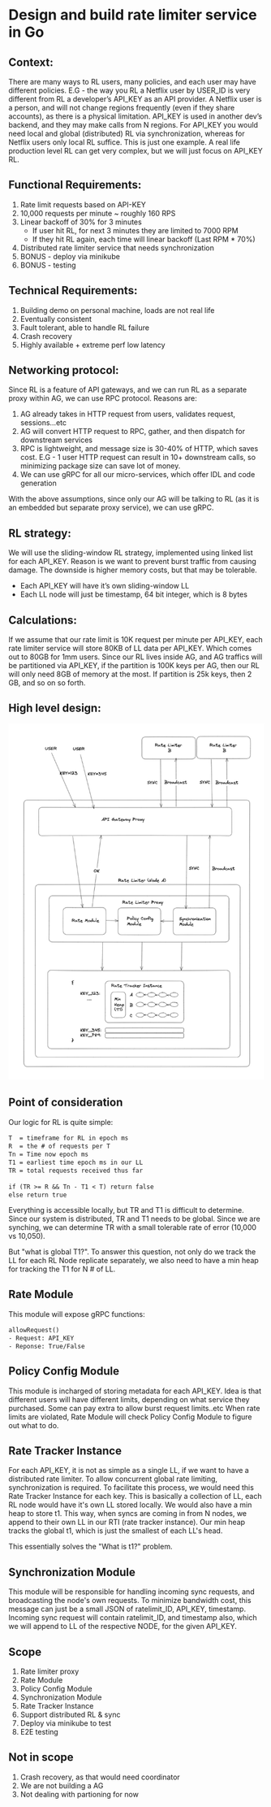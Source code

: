 # Design and build rate limiter service in Go

## Context:

There are many ways to RL users, many policies, and each user may have different policies. E.G - the way you RL a Netflix user by USER_ID is very different from RL a developer’s API_KEY as an API provider. A Netflix user is a person, and will not change regions frequently (even if they share accounts), as there is a physical limitation. API_KEY is used in another dev’s backend, and they may make calls from N regions. For API_KEY you would need local and global (distributed) RL via synchronization, whereas for Netflix users only local RL suffice. This is just one example. A real life production level RL can get very complex, but we will just focus on API_KEY RL.

## Functional Requirements:

1. Rate limit requests based on API-KEY
2. 10,000 requests per minute ~ roughly 160 RPS
3. Linear backoff of 30% for 3 minutes
   - If user hit RL, for next 3 minutes they are limited to 7000 RPM
   - If they hit RL again, each time will linear backoff (Last RPM \* 70%)
4. Distributed rate limiter service that needs synchronization
5. BONUS - deploy via minikube
6. BONUS - testing

## Technical Requirements:

1. Building demo on personal machine, loads are not real life
2. Eventually consistent
3. Fault tolerant, able to handle RL failure
4. Crash recovery
5. Highly available + extreme perf low latency

## Networking protocol:

Since RL is a feature of API gateways, and we can run RL as a separate proxy within AG, we can use RPC protocol. Reasons are:

1. AG already takes in HTTP request from users, validates request, sessions…etc
2. AG will convert HTTP request to RPC, gather, and then dispatch for downstream services
3. RPC is lightweight, and message size is 30-40% of HTTP, which saves cost. E.G - 1 user HTTP request can result in 10+ downstream calls, so minimizing package size can save lot of money.
4. We can use gRPC for all our micro-services, which offer IDL and code generation

With the above assumptions, since only our AG will be talking to RL (as it is an embedded but separate proxy service), we can use gRPC.

## RL strategy:

We will use the sliding-window RL strategy, implemented using linked list for each API_KEY. Reason is we want to prevent burst traffic from causing damage. The downside is higher memory costs, but that may be tolerable.

- Each API_KEY will have it’s own sliding-window LL
- Each LL node will just be timestamp, 64 bit integer, which is 8 bytes

## Calculations:

If we assume that our rate limit is 10K request per minute per API_KEY, each rate limiter service will store 80KB of LL data per API_KEY. Which comes out to 80GB for 1mm users. Since our RL lives inside AG, and AG traffics will be partitioned via API_KEY, if the partition is 100K keys per AG, then our RL will only need 8GB of memory at the most. If partition is 25k keys, then 2 GB, and so on so forth.

## High level design:

![High Level Design](/static/design.png)

## Point of consideration

Our logic for RL is quite simple:

    T  = timeframe for RL in epoch ms
    R  = the # of requests per T
    Tn = Time now epoch ms
    T1 = earliest time epoch ms in our LL
    TR = total requests received thus far

    if (TR >= R && Tn - T1 < T) return false
    else return true

Everything is accessible locally, but TR and T1 is difficult to determine. Since our system is distributed, TR and T1 needs to be global. Since we are synching, we can determine TR with a small tolerable rate of error (10,000 vs 10,050).

But "what is global T1?". To answer this question, not only do we track the LL for each RL Node replicate separately, we also need to have a min heap for tracking the T1 for N # of LL.

## Rate Module

This module will expose gRPC functions:

    allowRequest()
    - Request: API_KEY
    - Reponse: True/False

## Policy Config Module

This module is incharged of storing metadata for each API_KEY. Idea is that different users will have different limits, depending on what service they purchased. Some can pay extra to allow burst request limits..etc When rate limits are violated, Rate Module will check Policy Config Module to figure out what to do.

## Rate Tracker Instance

For each API_KEY, it is not as simple as a single LL, if we want to have a distributed rate limiter. To allow concurrent global rate limiting, synchronization is required. To facilitate this process, we would need this Rate Tracker Instance for each key. This is basically a collection of LL, each RL node would have it's own LL stored locally. We would also have a min heap to store t1.
This way, when syncs are coming in from N nodes, we append to their own LL in our RTI (rate tracker instance). Our min heap tracks the global t1, which is just the smallest of each LL's head.

This essentially solves the "What is t1?" problem.

## Synchronization Module

This module will be responsible for handling incoming sync requests, and broadcasting the node's own requests. To minimize bandwidth cost, this message can just be a small JSON of ratelimit_ID, API_KEY, timestamp. Incoming sync request will contain ratelimit_ID, and timestamp also, which we will append to LL of the respective NODE, for the given API_KEY.

## Scope

1. Rate limiter proxy
2. Rate Module
3. Policy Config Module
4. Synchronization Module
5. Rate Tracker Instance
6. Support distributed RL & sync
7. Deploy via minikube to test
8. E2E testing

## Not in scope

1. Crash recovery, as that would need coordinator
2. We are not building a AG
3. Not dealing with partioning for now
